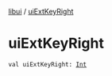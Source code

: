 [libui](index.md) / [uiExtKeyRight](./ui-ext-key-right.md)

# uiExtKeyRight

`val uiExtKeyRight: `[`Int`](https://kotlinlang.org/api/latest/jvm/stdlib/kotlin/-int/index.html)